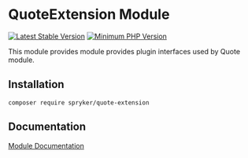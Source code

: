 # QuoteExtension Module
[![Latest Stable Version](https://poser.pugx.org/spryker/quote-extension/v/stable.svg)](https://packagist.org/packages/spryker/quote-extension)
[![Minimum PHP Version](https://img.shields.io/badge/php-%3E%3D%207.4-8892BF.svg)](https://php.net/)

This module provides module provides plugin interfaces used by Quote module.

## Installation

```
composer require spryker/quote-extension
```

## Documentation

[Module Documentation](https://docs.spryker.com)
